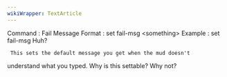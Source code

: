 ```yaml
---
wikiWrapper: TextArticle
---
```

Command : Fail Message
Format  : set fail-msg &lt;something&gt;
Example : set fail-msg Huh?

     This sets the default message you get when the mud doesn't
understand what you typed.  Why is this settable?  Why not?
